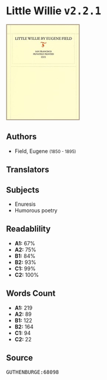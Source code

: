 # Little Willie <kbd>v2.2.1</kbd>

![](./cover.medium.jpg "")

## Authors


 - Field, Eugene <small>(1850 - 1895)</small>

## Translators



## Subjects


 - Enuresis
 - Humorous poetry

## Readablility


 - **A1:** 67%
 - **A2:** 75%
 - **B1:** 84%
 - **B2:** 93%
 - **C1:** 99%
 - **C2:** 100%

## Words Count


 - **A1:** 219
 - **A2:** 89
 - **B1:** 122
 - **B2:** 164
 - **C1:** 94
 - **C2:** 22

## Source


<kbd>GUTHENBURGE:68098</kbd>
